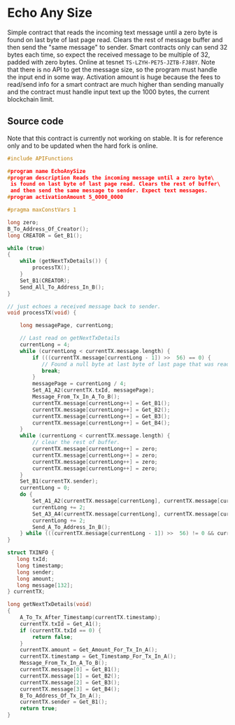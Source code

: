 # Echo Any Size
Simple contract that reads the incoming text message until a zero byte is found on last byte of last page read. Clears the rest of message buffer and then send the "same message" to sender. Smart contracts only can send 32 bytes each time, so expect the received message to be multiple of 32, padded with zero bytes. Online at tesnet `TS-LZYH-PE75-JZTB-FJ88Y`. Note that there is no API to get the message size, so the program must handle the input end in some way. Activation amount is huge because the fees to read/send info for a smart contract are much higher than sending manually and the contract must handle input text up the 1000 bytes, the current blockchain limit.

## Source code
Note that this contract is currently not working on stable. It is for reference only and to be updated when the hard fork is online.
```c
#include APIFunctions

#program name EchoAnySize
#program description Reads the incoming message until a zero byte\
 is found on last byte of last page read. Clears the rest of buffer\
 and then send the same message to sender. Expect text messages.
#program activationAmount 5_0000_0000

#pragma maxConstVars 1

long zero;
B_To_Address_Of_Creator();
long CREATOR = Get_B1();

while (true)
{
    while (getNextTxDetails()) {
        processTX();
    }
    Set_B1(CREATOR);
    Send_All_To_Address_In_B();
}

// just echoes a received message back to sender.
void processTX(void) {

    long messagePage, currentLong;

    // Last read on getNextTxDetails
    currentLong = 4;
    while (currentLong < currentTX.message.length) {
        if (((currentTX.message[currentLong - 1]) >>  56) == 0) {
           // Found a null byte at last byte of last page that was read.
           break;
        }
        messagePage = currentLong / 4;
        Set_A1_A2(currentTX.txId, messagePage);
        Message_From_Tx_In_A_To_B();
        currentTX.message[currentLong++] = Get_B1();
        currentTX.message[currentLong++] = Get_B2();
        currentTX.message[currentLong++] = Get_B3();
        currentTX.message[currentLong++] = Get_B4();
    }
    while (currentLong < currentTX.message.length) {
        // clear the rest of buffer.
        currentTX.message[currentLong++] = zero;
        currentTX.message[currentLong++] = zero;
        currentTX.message[currentLong++] = zero;
        currentTX.message[currentLong++] = zero;
    }
    Set_B1(currentTX.sender);
    currentLong = 0;
    do {
        Set_A1_A2(currentTX.message[currentLong], currentTX.message[currentLong + 1]);
        currentLong += 2;
        Set_A3_A4(currentTX.message[currentLong], currentTX.message[currentLong + 1]);
        currentLong += 2;
        Send_A_To_Address_In_B();
    } while (((currentTX.message[currentLong - 1]) >>  56) != 0 && currentLong < currentTX.message.length);
}

struct TXINFO {
   long txId;
   long timestamp;
   long sender;
   long amount;
   long message[132];
} currentTX;

long getNextTxDetails(void)
{
    A_To_Tx_After_Timestamp(currentTX.timestamp);
    currentTX.txId = Get_A1();
    if (currentTX.txId == 0) {
        return false;
    }
    currentTX.amount = Get_Amount_For_Tx_In_A();
    currentTX.timestamp = Get_Timestamp_For_Tx_In_A();
    Message_From_Tx_In_A_To_B();
    currentTX.message[0] = Get_B1();
    currentTX.message[1] = Get_B2();
    currentTX.message[2] = Get_B3();
    currentTX.message[3] = Get_B4();
    B_To_Address_Of_Tx_In_A();
    currentTX.sender = Get_B1();
    return true;
}
```
